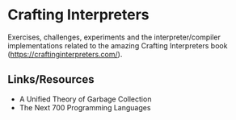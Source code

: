 # Crafting Interpreters

Exercises, challenges, experiments and the interpreter/compiler implementations related to the amazing Crafting Interpreters book (https://craftinginterpreters.com/). 

## Links/Resources
* A Unified Theory of Garbage Collection
* The Next 700 Programming Languages